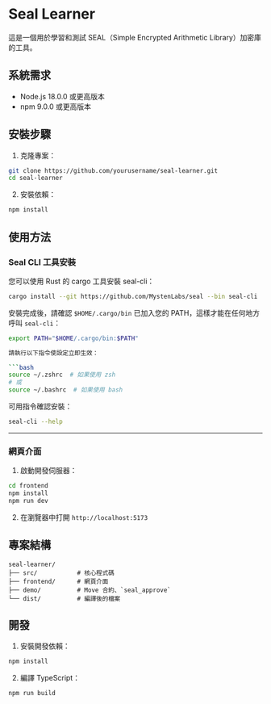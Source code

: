 # Seal Learner

這是一個用於學習和測試 SEAL（Simple Encrypted Arithmetic Library）加密庫的工具。

## 系統需求

- Node.js 18.0.0 或更高版本
- npm 9.0.0 或更高版本

## 安裝步驟

1. 克隆專案：
```bash
git clone https://github.com/yourusername/seal-learner.git
cd seal-learner
```

2. 安裝依賴：
```bash
npm install
```

## 使用方法

### Seal CLI 工具安裝

您可以使用 Rust 的 cargo 工具安裝 seal-cli：

```bash
cargo install --git https://github.com/MystenLabs/seal --bin seal-cli
```

安裝完成後，請確認 `$HOME/.cargo/bin` 已加入您的 PATH，這樣才能在任何地方呼叫 `seal-cli`：

```bash
export PATH="$HOME/.cargo/bin:$PATH"

請執行以下指令使設定立即生效：

```bash
source ~/.zshrc  # 如果使用 zsh
# 或
source ~/.bashrc  # 如果使用 bash
```

可用指令確認安裝：

```bash
seal-cli --help
```

---


### 網頁介面

1. 啟動開發伺服器：
```bash
cd frontend
npm install
npm run dev
```

2. 在瀏覽器中打開 `http://localhost:5173`

## 專案結構

```
seal-learner/
├── src/           # 核心程式碼
├── frontend/      # 網頁介面
├── demo/          # Move 合約、`seal_approve`
└── dist/          # 編譯後的檔案
```

## 開發

1. 安裝開發依賴：
```bash
npm install
```

2. 編譯 TypeScript：
```bash
npm run build
```